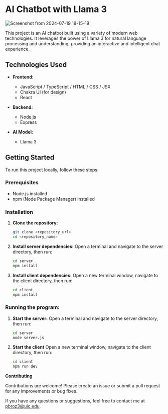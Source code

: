 # AI Chatbot with Llama 3
![Screenshot from 2024-07-19 18-15-19](https://github.com/user-attachments/assets/2fb0131a-9887-470c-91cd-01d24a4addfe)

This project is an AI chatbot built using a variety of modern web technologies. It leverages the power of Llama 3 for natural language processing and understanding, providing an interactive and intelligent chat experience.

## Technologies Used

- **Frontend:**
  - JavaScript / TypeScript / HTML / CSS  / JSX
  - Chakra UI (for design)
  - React

- **Backend:**
  - Node.js
  - Express

- **AI Model:**
  - Llama 3





## Getting Started

To run this project locally, follow these steps:

### Prerequisites

- Node.js installed
- npm (Node Package Manager) installed

### Installation

1. **Clone the repository:**

   ```bash
   git clone <repository_url>
   cd <repository_name>

2. **Install server dependencies:**
Open a terminal and navigate to the server directory, then run:

   ```bash
   cd server
   npm install

3. **Install client dependencies:**
Open a new terminal window, navigate to the client directory, then run:

   ```bash
   cd client
   npm install
   
### **Running the program:**

1. **Start the server:** Open a terminal and navigate to the server directory, then run:

   ```bash
   cd server
   node server.js

2. **Start the client**
Open a new terminal window, navigate to the client directory, then run:
   ```bash
   cd client
   npm run dev

**Contributing**


Contributions are welcome! Please create an issue or submit a pull request for any improvements or bug fixes. 

If you have any questions or suggestions, feel free to contact me at pbroz3@uic.edu.


   


